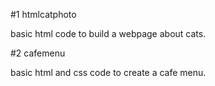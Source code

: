 #1 htmlcatphoto

basic html code to build a webpage about cats.


#2 cafemenu

basic html and css code to create a cafe menu.
